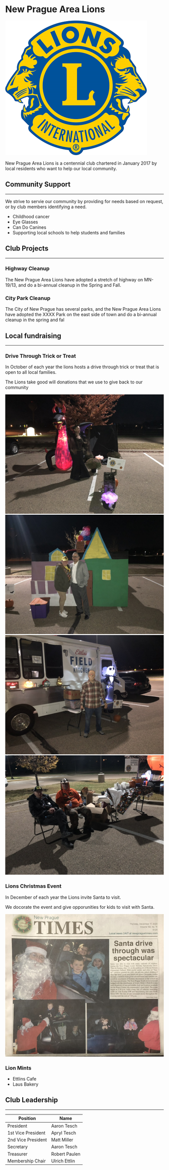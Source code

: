# New Prague Area Lions

![](images/lionlogo_2c.png)

New Prague Area Lions is a centennial club chartered in January 2017 by local residents who want to help our local community.

## Community Support
---

We strive to servie our community by providing for needs based on request, or by club members identifying a need.
- Childhood cancer
- Eye Glasses
- Can Do Canines
- Supporting local schools to help students and families

## Club Projects
---

### Highway Cleanup

The New Prague Area Lions have adopted a stretch of highway on MN-19/13, and do a bi-annual cleanup in the Spring and Fall. 

### City Park Cleanup

The City of New Prague has several parks, and the New Prague Area Lions have adopted the XXXX Park on the east side of town and do a bi-annual cleanup in the spring and fal

## Local fundraising
---

### Drive Through Trick or Treat

In October of each year the lions hosts a drive through trick or treat that is open to all local families.

The Lions take good will donations that we use to give back to our community

![](./images/haloween_1.jpeg)
![](./images/Haloween_2.jpeg)
![](./images/haloween_3.jpeg)
![](./images/haloween_4.jpeg)

### Lions Christmas Event

In December of each year the Lions invite Santa to visit.

We docorate the event and give opporunities for kids to visit with Santa.

![](./images/Drive-thru-christmas.jpeg)

### Lion Mints
- Ettlins Cafe
- Laus Bakery 


## Club Leadership
---

| Position | Name |
| --------- | ------------ |
| President | Aaron Tesch |
| 1st Vice President | Apryl Tesch |
| 2nd Vice President | Matt Miller |
| Secretary | Aaron Tesch |
| Treasurer | Robert Paulen |
| Membership Chair | Ulrich Ettlin |
